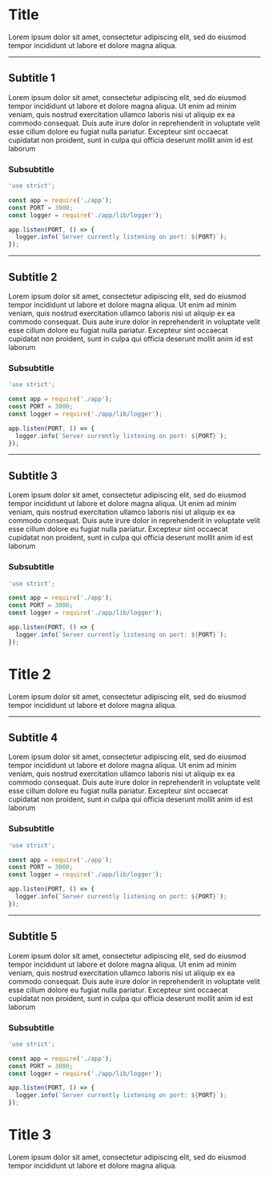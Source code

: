 # Title

Lorem ipsum dolor sit amet, consectetur adipiscing elit, sed do eiusmod tempor incididunt ut labore et dolore magna aliqua.

---
## Subtitle 1

Lorem ipsum dolor sit amet, consectetur adipiscing elit, sed do eiusmod tempor incididunt ut labore et dolore magna aliqua. Ut enim ad minim veniam, quis nostrud exercitation ullamco laboris nisi ut aliquip ex ea commodo consequat. Duis aute irure dolor in reprehenderit in voluptate velit esse cillum dolore eu fugiat nulla pariatur. Excepteur sint occaecat cupidatat non proident, sunt in culpa qui officia deserunt mollit anim id est laborum

### Subsubtitle

```javascript
'use strict';

const app = require('./app');
const PORT = 3000;
const logger = require('./app/lib/logger');

app.listen(PORT, () => {
  logger.info(`Server currently listening on port: ${PORT}`);
});
```

---
## Subtitle 2

Lorem ipsum dolor sit amet, consectetur adipiscing elit, sed do eiusmod tempor incididunt ut labore et dolore magna aliqua. Ut enim ad minim veniam, quis nostrud exercitation ullamco laboris nisi ut aliquip ex ea commodo consequat. Duis aute irure dolor in reprehenderit in voluptate velit esse cillum dolore eu fugiat nulla pariatur. Excepteur sint occaecat cupidatat non proident, sunt in culpa qui officia deserunt mollit anim id est laborum

### Subsubtitle

```javascript
'use strict';

const app = require('./app');
const PORT = 3000;
const logger = require('./app/lib/logger');

app.listen(PORT, () => {
  logger.info(`Server currently listening on port: ${PORT}`);
});
```

---
## Subtitle 3

Lorem ipsum dolor sit amet, consectetur adipiscing elit, sed do eiusmod tempor incididunt ut labore et dolore magna aliqua. Ut enim ad minim veniam, quis nostrud exercitation ullamco laboris nisi ut aliquip ex ea commodo consequat. Duis aute irure dolor in reprehenderit in voluptate velit esse cillum dolore eu fugiat nulla pariatur. Excepteur sint occaecat cupidatat non proident, sunt in culpa qui officia deserunt mollit anim id est laborum

### Subsubtitle

```javascript
'use strict';

const app = require('./app');
const PORT = 3000;
const logger = require('./app/lib/logger');

app.listen(PORT, () => {
  logger.info(`Server currently listening on port: ${PORT}`);
});
```

# Title 2

Lorem ipsum dolor sit amet, consectetur adipiscing elit, sed do eiusmod tempor incididunt ut labore et dolore magna aliqua.

---
## Subtitle 4

Lorem ipsum dolor sit amet, consectetur adipiscing elit, sed do eiusmod tempor incididunt ut labore et dolore magna aliqua. Ut enim ad minim veniam, quis nostrud exercitation ullamco laboris nisi ut aliquip ex ea commodo consequat. Duis aute irure dolor in reprehenderit in voluptate velit esse cillum dolore eu fugiat nulla pariatur. Excepteur sint occaecat cupidatat non proident, sunt in culpa qui officia deserunt mollit anim id est laborum

### Subsubtitle

```javascript
'use strict';

const app = require('./app');
const PORT = 3000;
const logger = require('./app/lib/logger');

app.listen(PORT, () => {
  logger.info(`Server currently listening on port: ${PORT}`);
});
```

---
## Subtitle 5

Lorem ipsum dolor sit amet, consectetur adipiscing elit, sed do eiusmod tempor incididunt ut labore et dolore magna aliqua. Ut enim ad minim veniam, quis nostrud exercitation ullamco laboris nisi ut aliquip ex ea commodo consequat. Duis aute irure dolor in reprehenderit in voluptate velit esse cillum dolore eu fugiat nulla pariatur. Excepteur sint occaecat cupidatat non proident, sunt in culpa qui officia deserunt mollit anim id est laborum

### Subsubtitle

```javascript
'use strict';

const app = require('./app');
const PORT = 3000;
const logger = require('./app/lib/logger');

app.listen(PORT, () => {
  logger.info(`Server currently listening on port: ${PORT}`);
});
```

# Title 3

Lorem ipsum dolor sit amet, consectetur adipiscing elit, sed do eiusmod tempor incididunt ut labore et dolore magna aliqua.
